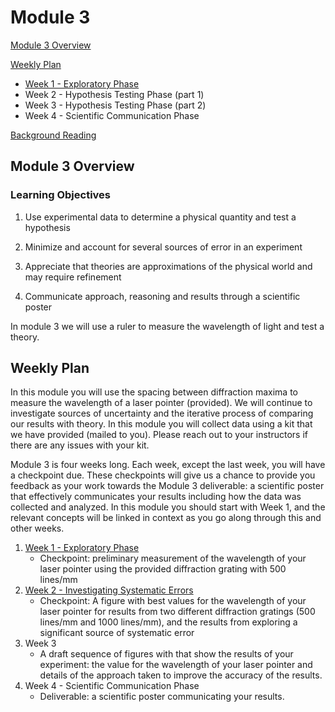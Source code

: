 # Module 3

[Module 3 Overview](#module-3-overview)

[Weekly Plan](#weekly-plan)
+ [Week 1 - Exploratory Phase](week1)
+ Week 2 - Hypothesis Testing Phase (part 1)
+ Week 3 - Hypothesis Testing Phase (part 2)
+ Week 4 - Scientific Communication Phase

[Background Reading](#background-reading)


## Module 3 Overview 

### Learning Objectives

1. Use experimental data to determine a physical quantity and test a hypothesis

2. Minimize and account for several sources of error in an experiment

3. Appreciate that theories are approximations of the physical world and may require refinement

4. Communicate approach, reasoning and results through a scientific poster

In module 3 we will use a ruler to measure the wavelength of light and test a theory.

## Weekly Plan

In this module you will use the spacing between diffraction maxima to measure the wavelength of a laser pointer (provided). We will continue to investigate sources of uncertainty and the iterative process of comparing our results with theory. In this module you will collect data using a kit that we have provided (mailed to you). Please reach out to your instructors if there are any issues with your kit.

Module 3 is four weeks long. Each week, except the last week, you will have a checkpoint due. These checkpoints will give us a chance to provide you feedback as your work towards the Module 3 deliverable: a scientific poster that effectively communicates your results including how the data was collected and analyzed. In this module you should start with Week 1, and the relevant concepts will be linked in context as you go along through this and other weeks.

1. [Week 1 - Exploratory Phase](week1)
    - Checkpoint: preliminary measurement of the wavelength of your laser pointer using the provided diffraction grating with 500 lines/mm
2. [Week 2 - Investigating Systematic Errors](week2)
    - Checkpoint: A figure with best values for the wavelength of your laser pointer for results from two different diffraction gratings (500 lines/mm and 1000 lines/mm), and the results from exploring a significant source of systematic error
3. Week 3 
    - A draft sequence of figures with that show the results of your experiment: the value for the wavelength of your laser pointer and details of the approach taken to improve the accuracy of the results.
4. Week 4 - Scientific Communication Phase
    - Deliverable: a scientific poster communicating your results.

